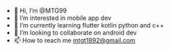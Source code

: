 - 👋 Hi, I’m @MTG99
- 👀 I’m interested in mobile app dev
- 🌱 I’m currently learning flutter kotlin python and c++
- 💞️ I’m looking to collaborate on android dev
- 📫 How to reach me mtgt1892@gmail.com

<!---
MTG99/MTG99 is a ✨ special ✨ repository because its `README.md` (this file) appears on your GitHub profile.
You can click the Preview link to take a look at your changes.
--->
